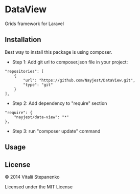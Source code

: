 DataView
=====

Grids framework for Laravel

## Installation

Best way to install this package is using composer.

* Step 1: Add git url to composer.json file in your project:
```
"repositories": [
    {
        "url": "https://github.com/Nayjest/DataView.git",
        "type": "git"
    }
],
```
* Step 2: Add dependency to "require" section
```
"require": {
    "nayjest/data-view": "*"
},
```
* Step 3: run "composer update" command

## Usage


## License


© 2014 Vitalii Stepanenko

Licensed under the MIT License
